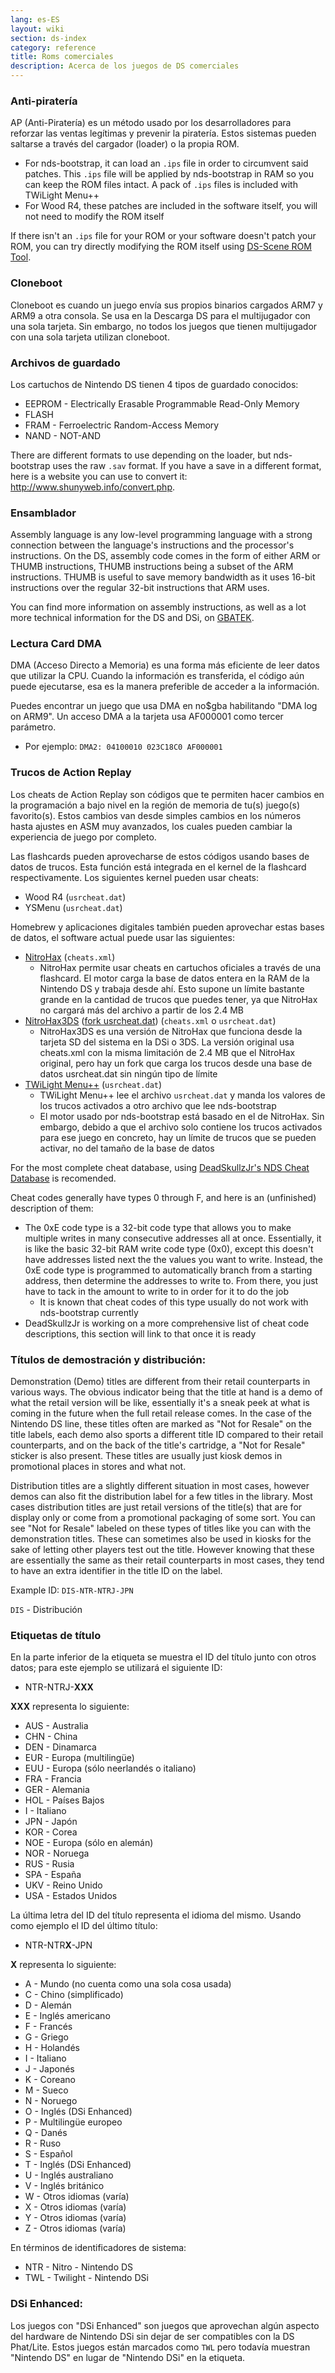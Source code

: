 ```yaml
---
lang: es-ES
layout: wiki
section: ds-index
category: reference
title: Roms comerciales
description: Acerca de los juegos de DS comerciales
---
```


### Anti-piratería
AP (Anti-Piratería) es un método usado por los desarrolladores para reforzar las ventas legítimas y prevenir la piratería. Estos sistemas pueden saltarse a través del cargador (loader) o la propia ROM.

- For nds-bootstrap, it can load an `.ips` file in order to circumvent said patches. This `.ips` file will be applied by nds-bootstrap in RAM so you can keep the ROM files intact. A pack of `.ips` files is included with TWiLight Menu++
- For Wood R4, these patches are included in the software itself, you will not need to modify the ROM itself

If there isn't an `.ips` file for your ROM or your software doesn't patch your ROM, you can try directly modifying the ROM itself using [DS-Scene ROM Tool](https://gbatemp.net/download/retrogamefan-nds-rom-tool-v1-0_b1215.35735/).

### Cloneboot
Cloneboot es cuando un juego envía sus propios binarios cargados ARM7 y ARM9 a otra consola. Se usa en la Descarga DS para el multijugador con una sola tarjeta. Sin embargo, no todos los juegos que tienen multijugador con una sola tarjeta utilizan cloneboot.

### Archivos de guardado
Los cartuchos de Nintendo DS tienen 4 tipos de guardado conocidos:

- EEPROM - Electrically Erasable Programmable Read-Only Memory
- FLASH
- FRAM - Ferroelectric Random-Access Memory
- NAND - NOT-AND

There are different formats to use depending on the loader, but nds-bootstrap uses the raw `.sav` format. If you have a save in a different format, here is a website you can use to convert it: http://www.shunyweb.info/convert.php.

### Ensamblador
Assembly language is any low-level programming language with a strong connection between the language's instructions and the processor's instructions. On the DS, assembly code comes in the form of either ARM or THUMB instructions, THUMB instructions being a subset of the ARM instructions. THUMB is useful to save memory bandwidth as it uses 16-bit instructions over the regular 32-bit instructions that ARM uses.

You can find more information on assembly instructions, as well as a lot more technical information for the DS and DSi, on [GBATEK](https://problemkaputt.de/gbatek.htm).

### Lectura Card DMA
DMA (Acceso Directo a Memoria) es una forma más eficiente de leer datos que utilizar la CPU. Cuando la información es transferida, el código aún puede ejecutarse, esa es la manera preferible de acceder a la información.

Puedes encontrar un juego que usa DMA en no$gba habilitando "DMA log on ARM9". Un acceso DMA a la tarjeta usa AF000001 como tercer parámetro.
- Por ejemplo: `DMA2: 04100010 023C18C0 AF000001`

### Trucos de Action Replay
Los cheats de Action Replay son códigos que te permiten hacer cambios en la programación a bajo nivel en la región de memoria de tu(s) juego(s) favorito(s). Estos cambios van desde simples cambios en los números hasta ajustes en ASM muy avanzados, los cuales pueden cambiar la experiencia de juego por completo.

Las flashcards pueden aprovecharse de estos códigos usando bases de datos de trucos. Esta función está integrada en el kernel de la flashcard respectivamente. Los siguientes kernel pueden usar cheats:
- Wood R4 (`usrcheat.dat`)
- YSMenu (`usrcheat.dat`)

Homebrew y aplicaciones digitales también pueden aprovechar estas bases de datos, el software actual puede usar las siguientes:
- [NitroHax](https://www.chishm.com/NitroHax) (`cheats.xml`)
   - NitroHax permite usar cheats en cartuchos oficiales a través de una flashcard. El motor carga la base de datos entera en la RAM de la Nintendo DS y trabaja desde ahí. Esto supone un límite bastante grande en la cantidad de trucos que puedes tener, ya que NitroHax no cargará más del archivo a partir de los 2.4 MB
- [NitroHax3DS](https://github.com/ahezard/NitroHax3DS/releases) ([fork usrcheat.dat](https://github.com/Epicpkmn11/NitroHax3DS/releases)) (`cheats.xml` o `usrcheat.dat`)
   - NitroHax3DS es una versión de NitroHax que funciona desde la tarjeta SD del sistema en la DSi o 3DS. La versión original usa cheats.xml con la misma limitación de 2.4 MB que el NitroHax original, pero hay un fork que carga los trucos desde una base de datos usrcheat.dat sin ningún tipo de límite
- [TWiLight Menu++](https://github.com/DS-Homebrew/TWiLightMenu/releases) (`usrcheat.dat`)
   - TWiLight Menu++ lee el archivo `usrcheat.dat` y manda los valores de los trucos activados a otro archivo que lee nds-bootstrap
   - El motor usado por nds-bootstrap está basado en el de NitroHax. Sin embargo, debido a que el archivo solo contiene los trucos activados para ese juego en concreto, hay un límite de trucos que se pueden activar, no del tamaño de la base de datos

For the most complete cheat database, using [DeadSkullzJr's NDS Cheat Database](https://gbatemp.net/threads/deadskullzjrs-nds-cheat-databases.488711) is recomended.

Cheat codes generally have types 0 through F, and here is an (unfinished) description of them:

- The 0xE code type is a 32-bit code type that allows you to make multiple writes in many consecutive addresses all at once. Essentially, it is like the basic 32-bit RAM write code type (0x0), except this doesn't have addresses listed next the the values you want to write. Instead, the 0xE code type is programmed to automatically branch from a starting address, then determine the addresses to write to. From there, you just have to tack in the amount to write to in order for it to do the job
  - It is known that cheat codes of this type usually do not work with nds-bootstrap currently
- DeadSkullzJr is working on a more comprehensive list of cheat code descriptions, this section will link to that once it is ready

### Títulos de demostración y distribución:
Demonstration (Demo) titles are different from their retail counterparts in various ways. The obvious indicator being that the title at hand is a demo of what the retail version will be like, essentially it's a sneak peek at what is coming in the future when the full retail release comes. In the case of the Nintendo DS line, these titles often are marked as "Not for Resale" on the title labels, each demo also sports a different title ID compared to their retail counterparts, and on the back of the title's cartridge, a "Not for Resale" sticker is also present. These titles are usually just kiosk demos in promotional places in stores and what not.

Distribution titles are a slightly different situation in most cases, however demos can also fit the distribution label for a few titles in the library. Most cases distribution titles are just retail versions of the title(s) that are for display only or come from a promotional packaging of some sort. You can see "Not for Resale" labeled on these types of titles like you can with the demonstration titles. These can sometimes also be used in kiosks for the sake of letting other players test out the title. However knowing that these are essentially the same as their retail counterparts in most cases, they tend to have an extra identifier in the title ID on the label.

Example ID: `DIS-NTR-NTRJ-JPN`

`DIS` - Distribución


### Etiquetas de título
En la parte inferior de la etiqueta se muestra el ID del título junto con otros datos; para este ejemplo se utilizará el siguiente ID:

- NTR-NTRJ-**XXX**

**XXX** representa lo siguiente:

- AUS - Australia
- CHN - China
- DEN - Dinamarca
- EUR - Europa (multilingüe)
- EUU - Europa (sólo neerlandés o italiano)
- FRA - Francia
- GER - Alemania
- HOL - Países Bajos
- I - Italiano
- JPN - Japón
- KOR - Corea
- NOE - Europa (sólo en alemán)
- NOR - Noruega
- RUS - Rusia
- SPA - España
- UKV - Reino Unido
- USA - Estados Unidos

La última letra del ID del título representa el idioma del mismo. Usando como ejemplo el ID del último título:

- NTR-NTR**X**-JPN

**X** representa lo siguiente:

- A - Mundo (no cuenta como una sola cosa usada)
- C - Chino (simplificado)
- D - Alemán
- E - Inglés americano
- F - Francés
- G - Griego
- H - Holandés
- I - Italiano
- J - Japonés
- K - Coreano
- M - Sueco
- N - Noruego
- O - Inglés (DSi Enhanced)
- P - Multilingüe europeo
- Q - Danés
- R - Ruso
- S - Español
- T - Inglés (DSi Enhanced)
- U - Inglés australiano
- V - Inglés británico
- W - Otros idiomas (varía)
- X - Otros idiomas (varía)
- Y - Otros idiomas (varía)
- Z - Otros idiomas (varía)

En términos de identificadores de sistema:

- NTR - Nitro - Nintendo DS
- TWL - Twilight - Nintendo DSi

### DSi Enhanced:

Los juegos con "DSi Enhanced" son juegos que aprovechan algún aspecto del hardware de Nintendo DSi sin dejar de ser compatibles con la DS Phat/Lite. Estos juegos están marcados como `TWL` pero todavía muestran "Nintendo DS" en lugar de "Nintendo DSi" en la etiqueta.
